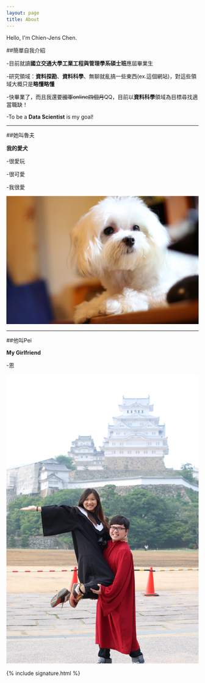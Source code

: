 ```yaml
---
layout: page
title: About
---
```

Hello, I'm Chien-Jens Chen.

##簡單自我介紹

-目前就讀**國立交通大學工業工程與管理學系碩士班**應屆畢業生

-研究領域：**資料探勘**、**資料科學**、無聊就亂搞一些東西(ex.這個網站)，對這些領域大概只是**略懂略懂**

-快畢業了，而且我還要<del>國軍online四個月</del>QQ，目前以**資料科學**領域為目標尋找適當職缺！

-To be a **Data Scientist** is my goal!

-----------------------------------------------

##她叫魯夫

**我的愛犬**

-很愛玩

-很可愛

-我很愛

![placeholder](/img/Luffy.JPG "My Lover, Luffy")

------------------------------------------------

##他叫Pei

**My Girlfriend**

-恩

![placeholder](/img/peiandme.JPG "My Girlfriend")

{% include signature.html %}

